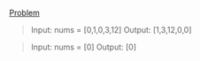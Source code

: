 [Problem](https://leetcode.com/problems/move-zeroes)

> Input: nums = [0,1,0,3,12]
Output: [1,3,12,0,0]

> Input: nums = [0]
Output: [0]
